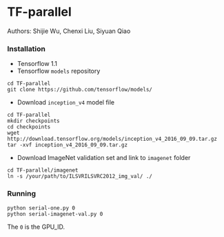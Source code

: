 # TF-parallel

Authors: Shijie Wu, Chenxi Liu, Siyuan Qiao

### Installation

- Tensorflow 1.1 
- Tensorflow `models` repository
```
cd TF-parallel
git clone https://github.com/tensorflow/models/
```
- Download `inception_v4` model file
```
cd TF-parallel
mkdir checkpoints
cd checkpoints
wget http://download.tensorflow.org/models/inception_v4_2016_09_09.tar.gz
tar -xvf inception_v4_2016_09_09.tar.gz
```
- Download ImageNet validation set and link to `imagenet` folder
```
cd TF-parallel/imagenet
ln -s /your/path/to/ILSVRILSVRC2012_img_val/ ./
```

### Running
```
python serial-one.py 0
python serial-imagenet-val.py 0
```
The `0` is the GPU_ID.